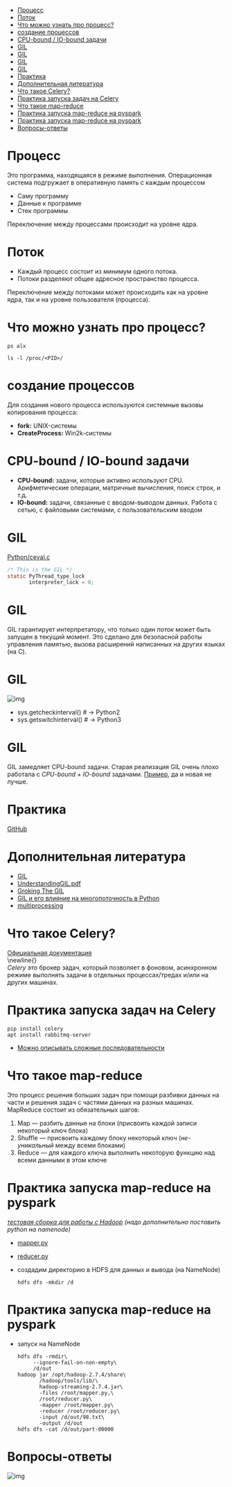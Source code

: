 - [Процесс](#org894111b)
- [Поток](#org6e6dc76)
- [Что можно узнать про процесс?](#org4489b51)
- [создание процессов](#orgda58787)
- [CPU-bound / IO-bound задачи](#org80f12eb)
- [GIL](#orgeb329d0)
- [GIL](#org52bff51)
- [GIL](#org5cebcea)
- [GIL](#orgb0c63de)
- [Практика](#orgdb90323)
- [Дополнительная литература](#org9e2b58a)
- [Что такое Celery?](#org577b902)
- [Практика запуска задач на Celery](#org99d8fa4)
- [Что такое map-reduce](#orgcc8f331)
- [Практика запуска map-reduce на pyspark](#org33ad796)
- [Практика запуска map-reduce на pyspark](#org1445a37)
- [Вопросы-ответы](#org963d0b8)



<a id="org894111b"></a>

# Процесс

Это программа, находящаяся в режиме выполнения. Операционная система подгружает в оперативную память с каждым процессом  

-   Саму программу
-   Данные к программе
-   Стек программы

Переключение между процессами происходит на уровне ядра.  


<a id="org6e6dc76"></a>

# Поток

-   Каждый процесс состоит из минимум одного потока.
-   Потоки разделяют общее адресное пространство процесса.

Переключение между потоками может происходить как на уровне ядра, так и на уровне пользователя (процесса).  


<a id="org4489b51"></a>

# Что можно узнать про процесс?

```shell
ps alx
```

```shell
ls -l /proc/<PID>/
```


<a id="orgda58787"></a>

# создание процессов

Для создания нового процесса используются системные вызовы копирования процесса:  

-   **fork:** UNIX-системы
-   **CreateProcess:** Win2k-системы


<a id="org80f12eb"></a>

# CPU-bound / IO-bound задачи

-   **CPU-bound:** задачи, которые активно используют CPU. Арифметические операции, матричные вычисления, поиск строк, и т.д.
-   **IO-bound:** задачи, связанные с вводом-выводом данных. Работа с сетью, с файловыми системами, с пользовательским вводом


<a id="orgeb329d0"></a>

# GIL

<span class="underline"><span class="underline">[Python/ceval.c](https://github.com/python/cpython/blob/e62a694fee53ba7fc16d6afbaa53b373c878f300/Python/ceval.c#L238)</span></span>  

```C
/* This is the GIL */
static PyThread_type_lock
       interpreter_lock = 0;
```


<a id="org52bff51"></a>

# GIL

GIL гарантирует интерпретатору, что только один *поток* может быть запущен в текущий момент. Это сделано для безопасной работы управления памятью, вызова расширений написанных на других языках (на C).  


<a id="org5cebcea"></a>

# GIL

![img](/home/pimiento/yap/GIL.png)  

-   sys.getcheckinterval()  # -> Python2
-   sys.getswitchinterval() # -> Python3


<a id="orgb0c63de"></a>

# GIL

GIL замедляет CPU-bound задачи. Старая реализация GIL очень плохо работала с *CPU-bound + IO-bound* задачами. <span class="underline"><span class="underline">[Пример](https://dabeaz.blogspot.com/2010/01/python-gil-visualized.html)</span></span>, да и новая не лучше.  


<a id="orgdb90323"></a>

# Практика

<span class="underline"><span class="underline">[GitHub](https://github.com/pimiento/python_threads_examples/)</span></span>  


<a id="org9e2b58a"></a>

# Дополнительная литература

-   <span class="underline"><span class="underline">[GIL](https://realpython.com/python-gil/)</span></span>
-   <span class="underline"><span class="underline">[UnderstandingGIL.pdf](https://www.dabeaz.com/python/UnderstandingGIL.pdf)</span></span>
-   <span class="underline"><span class="underline">[Groking The GIL](https://opensource.com/article/17/4/grok-gil)</span></span>
-   <span class="underline"><span class="underline">[GIL и его влияние на многопоточность в Python](https://habr.com/ru/post/592189/)</span></span>
-   <span class="underline"><span class="underline">[multiprocessing](https://docs.python.org/3/library/multiprocessing.html)</span></span>


<a id="org577b902"></a>

# Что такое Celery?

<span class="underline"><span class="underline">[Официальная документация](https://docs.celeryproject.org/en/stable/getting-started/introduction.html)</span></span>  
\newline{}  
*Celery* это брокер задач, который позволяет в фоновом, асинхронном режиме выполнять задачи в отдельных процессах/тредах и/или на других машинах.  


<a id="org99d8fa4"></a>

# Практика запуска задач на Celery

```shell
pip install celery
apt install rabbitmq-server
```

-   <span class="underline"><span class="underline">[Можно описывать сложные последовательности](https://docs.celeryq.dev/en/stable/getting-started/next-steps.html#groups)</span></span>


<a id="orgcc8f331"></a>

# Что такое map-reduce

Это процесс решения больших задач при помощи разбивки данных на части и решения задач с частями данных на разных машинах. MapReduce состоит из обязательных шагов:  

1.  Map — разбить данные на блоки (присвоить каждой записи некоторый ключ блока)
2.  Shuffle — присвоить каждому блоку некоторый ключ (*не-уникальный* между всеми блоками)
3.  Reduce — для каждого ключа выполнить некоторую функцию над всеми данными в этом ключе


<a id="org33ad796"></a>

# Практика запуска map-reduce на pyspark

*[тестовая сборка для работы с Hadoop](https://medium.com/analytics-vidhya/how-to-easily-install-hadoop-with-docker-ad094d556f11) (надо дополнительно поставить python на namenode)*  

-   <span class="underline"><span class="underline">[mapper.py](https://github.com/pimiento/python_threads_examples/blob/main/mapper.py)</span></span>
-   <span class="underline"><span class="underline">[reducer.py](https://github.com/pimiento/python_threads_examples/blob/main/reducer.py)</span></span>
-   создадим директорию в HDFS для данных и вывода (на NameNode)  
    
    ```shell
    hdfs dfs -mkdir /d
    ```


<a id="org1445a37"></a>

# Практика запуска map-reduce на pyspark

-   запуск на NameNode  
    
    ```shell
    hdfs dfs -rmdir\
         --ignore-fail-on-non-empty\
         /d/out
    hadoop jar /opt/hadoop-2.7.4/share\
           /hadoop/tools/lib/\
           hadoop-streaming-2.7.4.jar\
           -files /root/mapper.py,\
           /root/reducer.py\
           -mapper /root/mapper.py\
           -reducer /root/reducer.py\
           -input /d/out/98.txt\
           -output /d/out
    hdfs dfs -cat /d/out/part-00000
    ```


<a id="org963d0b8"></a>

# Вопросы-ответы

![img](/home/pimiento/yap/questions.jpg)
